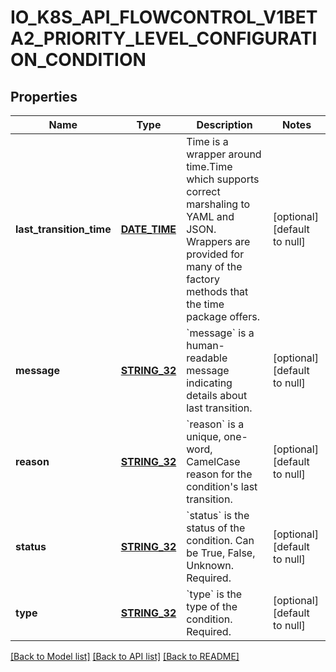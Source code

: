 # IO_K8S_API_FLOWCONTROL_V1BETA2_PRIORITY_LEVEL_CONFIGURATION_CONDITION

## Properties
Name | Type | Description | Notes
------------ | ------------- | ------------- | -------------
**last_transition_time** | [**DATE_TIME**](DATE_TIME.md) | Time is a wrapper around time.Time which supports correct marshaling to YAML and JSON.  Wrappers are provided for many of the factory methods that the time package offers. | [optional] [default to null]
**message** | [**STRING_32**](STRING_32.md) | &#x60;message&#x60; is a human-readable message indicating details about last transition. | [optional] [default to null]
**reason** | [**STRING_32**](STRING_32.md) | &#x60;reason&#x60; is a unique, one-word, CamelCase reason for the condition&#39;s last transition. | [optional] [default to null]
**status** | [**STRING_32**](STRING_32.md) | &#x60;status&#x60; is the status of the condition. Can be True, False, Unknown. Required. | [optional] [default to null]
**type** | [**STRING_32**](STRING_32.md) | &#x60;type&#x60; is the type of the condition. Required. | [optional] [default to null]

[[Back to Model list]](../README.md#documentation-for-models) [[Back to API list]](../README.md#documentation-for-api-endpoints) [[Back to README]](../README.md)


